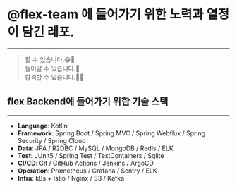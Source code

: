 # @flex-team 에 들어가기 위한 노력과 열정이 담긴 레포.

---
> 할 수 있습니다.😁👏<br>
들어갈 수 있습니다.🤩<br>
합격할 수 있습니다.🥳🎉
>

## flex Backend에 들어가기 위한 기술 스택

---

- **Language**: Kotlin
- **Framework**: Spring Boot / Spring MVC / Spring Webflux / Spring Security / Spring Cloud
- **Data**: JPA / R2DBC / MySQL / MongoDB / Redis / ELK
- **Test**: JUnit5 / Spring Test / TestContainers / Sqlite
- **CI/CD**: Git / GitHub Actions / Jenkins / ArgoCD
- **Operation**: Prometheus / Grafana / Sentry / ELK
- **Infra**: k8s + Istio / Nginx / S3 / Kafka
